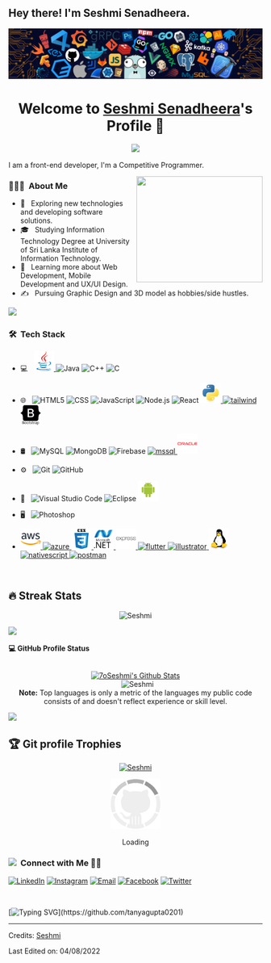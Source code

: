 <h2> Hey there! I'm Seshmi Senadheera.</h2>

<p align="center"><img src="https://raw.githubusercontent.com/KevinPatel04/KevinPatel04/master/header.png"></p>

<p align="center">
  <h1 align="center">Welcome to <a href="https://github.com/MrBlueBird2">Seshmi Senadheera</a>'s Profile 👋</h1>
</p>
<p align="center">
  <a align="center" href="https://github.com/DenverCoder1/readme-typing-svg"><img src="https://readme-typing-svg.herokuapp.com?&font=IBM+Plex+Sans&color=F72EE2&size=25&lines=Welcome+to+my+GitHub+Profile!;Always+learning+new+things;I'm+a+Front+end+developer;I'm+a+competitive+programmer" /></a>
</p>
<p>I am a front-end developer, I'm a Competitive Programmer.</p>

<img align='right' src="http://cdn.lowgif.com/small/9cb12f51dffbaaa6-character-typing-by-vincent-mokuenko-dribbble.gif" width="250" height="210">

<h3> 👨🏻‍💻 &nbsp;About Me </h3>

- 🤔 &nbsp; Exploring new technologies and developing software solutions.
- 🎓 &nbsp; Studying Information Technology Degree at University of Sri Lanka Institute of Information Technology.
- 🌱 &nbsp; Learning more about Web Development, Mobile Development and UX/UI Design.
- ✍️ &nbsp; Pursuing Graphic Design and 3D model as hobbies/side hustles.

<img src = "https://media0.giphy.com/media/KDDpcKigbfFpnejZs6/giphy.gif?cid=ecf05e47oy6f4zjs8g1qoiystc56cu7r9tb8a1fe76e05oty&rid=giphy.gif" width = 100px>

<h3> 🛠 &nbsp;Tech Stack</h3>

- 💻 &nbsp;
  <a href="https://www.java.com" target="_blank" rel="noreferrer"> <img     src="https://raw.githubusercontent.com/devicons/devicon/master/icons/java/java-original.svg"    alt="java" width="40" height="40"/> </a> 
  ![Java](https://img.shields.io/badge/-Java-333333?style=flat&logo=Java&logoColor=007396)
  ![C++](https://img.shields.io/badge/-C++-333333?style=flat&logo=C%2B%2B&logoColor=00599C)
  ![C](https://img.shields.io/badge/c-%2300599C.svg?style=flat&logo=c&logoColor=white)
- 🌐 &nbsp;
  ![HTML5](https://img.shields.io/badge/-HTML5-333333?style=flat&logo=HTML5)
  ![CSS](https://img.shields.io/badge/-CSS-333333?style=flat&logo=CSS3&logoColor=1572B6)
  ![JavaScript](https://img.shields.io/badge/-JavaScript-333333?style=flat&logo=javascript)
  ![Node.js](https://img.shields.io/badge/-Node.js-333333?style=flat&logo=node.js)
  ![React](https://img.shields.io/badge/-React-333333?style=flat&logo=react) <a href="https://www.python.org" target="_blank" rel="noreferrer"> <img src="https://raw.githubusercontent.com/devicons/devicon/master/icons/python/python-original.svg" alt="python" width="40" height="40"/> </a> <a href="https://tailwindcss.com/" target="_blank" rel="noreferrer"> <img src="https://www.vectorlogo.zone/logos/tailwindcss/tailwindcss-icon.svg" alt="tailwind" width="40" height="40"/> </a> <a href="https://getbootstrap.com" target="_blank" rel="noreferrer"> <img src="https://raw.githubusercontent.com/devicons/devicon/master/icons/bootstrap/bootstrap-plain-wordmark.svg" alt="bootstrap" width="40" height="40"/> </a> 
- 🛢 &nbsp;
  ![MySQL](https://img.shields.io/badge/-MySQL-333333?style=flat&logo=mysql)
  ![MongoDB](https://img.shields.io/badge/-MongoDB-333333?style=flat&logo=mongodb)
  ![Firebase](https://img.shields.io/badge/firebase-%23039BE5.svg?style=flat&logo=firebase) <a href="https://www.microsoft.com/en-us/sql-server" target="_blank" rel="noreferrer"> <img src="https://www.svgrepo.com/show/303229/microsoft-sql-server-logo.svg" alt="mssql" width="40" height="40"/> </a><a href="https://www.oracle.com/" target="_blank" rel="noreferrer"> <img src="https://raw.githubusercontent.com/devicons/devicon/master/icons/oracle/oracle-original.svg" alt="oracle" width="40" height="40"/> </a> 
- ⚙️ &nbsp;
  ![Git](https://img.shields.io/badge/-Git-333333?style=flat&logo=git)
  ![GitHub](https://img.shields.io/badge/-GitHub-333333?style=flat&logo=github)
- 🔧 &nbsp;
  ![Visual Studio Code](https://img.shields.io/badge/-Visual%20Studio%20Code-333333?style=flat&logo=visual-studio-code&logoColor=007ACC)
  ![Eclipse](https://img.shields.io/badge/-Eclipse-333333?style=flat&logo=eclipse-ide&logoColor=2C2255)
  <a href="https://developer.android.com" target="_blank" rel="noreferrer"> <img src="https://raw.githubusercontent.com/devicons/devicon/master/icons/android/android-original-wordmark.svg" alt="android" width="40" height="40"/> </a>
- 🖥 &nbsp;
  ![Photoshop](https://img.shields.io/badge/-Photoshop-333333?style=flat&logo=adobe-photoshop)

- <a href="https://aws.amazon.com" target="_blank" rel="noreferrer"> <img src="https://raw.githubusercontent.com/devicons/devicon/master/icons/amazonwebservices/amazonwebservices-original-wordmark.svg" alt="aws" width="40" height="40"/> </a> <a href="https://azure.microsoft.com/en-in/" target="_blank" rel="noreferrer"> <img src="https://www.vectorlogo.zone/logos/microsoft_azure/microsoft_azure-icon.svg" alt="azure" width="40" height="40"/> </a> <a href="https://www.w3schools.com/css/" target="_blank" rel="noreferrer"> <img src="https://raw.githubusercontent.com/devicons/devicon/master/icons/css3/css3-original-wordmark.svg" alt="css3" width="40" height="40"/> </a> <a href="https://dotnet.microsoft.com/" target="_blank" rel="noreferrer"> <img src="https://raw.githubusercontent.com/devicons/devicon/master/icons/dot-net/dot-net-original-wordmark.svg" alt="dotnet" width="40" height="40"/> </a> <a href="https://expressjs.com" target="_blank" rel="noreferrer"> <img src="https://raw.githubusercontent.com/devicons/devicon/master/icons/express/express-original-wordmark.svg" alt="express" width="40" height="40"/> </a> <a href="https://flutter.dev" target="_blank" rel="noreferrer"> <img src="https://www.vectorlogo.zone/logos/flutterio/flutterio-icon.svg" alt="flutter" width="40" height="40"/> </a> <a href="https://www.adobe.com/in/products/illustrator.html" target="_blank" rel="noreferrer"> <img src="https://www.vectorlogo.zone/logos/adobe_illustrator/adobe_illustrator-icon.svg" alt="illustrator" width="40" height="40"/> </a> <a href="https://www.linux.org/" target="_blank" rel="noreferrer"> <img src="https://raw.githubusercontent.com/devicons/devicon/master/icons/linux/linux-original.svg" alt="linux" width="40" height="40"/> </a>  <a href="https://nativescript.org/" target="_blank" rel="noreferrer"> <img src="https://raw.githubusercontent.com/detain/svg-logos/780f25886640cef088af994181646db2f6b1a3f8/svg/nativescript.svg" alt="nativescript" width="40" height="40"/> </a> <a href="https://postman.com" target="_blank" rel="noreferrer"> <img src="https://www.vectorlogo.zone/logos/getpostman/getpostman-icon.svg" alt="postman" width="40" height="40"/> </a> 
<br/>

## 🔥 Streak Stats
<p align="center"><img src="https://github-readme-streak-stats.herokuapp.com/?user=Seshmi&theme=algolia" alt="Seshmi" /></p>

<img src="https://user-images.githubusercontent.com/73097560/115834477-dbab4500-a447-11eb-908a-139a6edaec5c.gif"></a>

 <summary><b>💻 GitHub Profile Status</b></summary>
  <br/>
  <p align="center">
    <a href="https://github.com/Seshmi/github-readme-stats"><img alt="7oSeshmi's Github Stats" src="https://github-readme-stats.vercel.app/api?username=Seshmi&show_icons=true&count_private=true&theme=algolia" height="192px"/></a>
<br/>
  &nbsp;
	  <img src="https://github-readme-stats.vercel.app/api/top-langs?username=Seshmi&langs_count=10&show_icons=true&locale=en&layout=compact&theme=algolia" alt="Seshmi" height="192px"/>
  <br/>
  <b>Note:</b> Top languages is only a metric of the languages my public code consists of and doesn't reflect experience or skill level.
  </p>

<img src="https://user-images.githubusercontent.com/73097560/115834477-dbab4500-a447-11eb-908a-139a6edaec5c.gif"></a>

<!--   <summary><b>⚡ Recent GitHub Activity</b></summary>
  
   <a href="https://github.com/Seshmi"><img alt="Seshmi's Activity Graph" src="https://activity-graph.herokuapp.com/graph?username=Seshmi&custom_title=Seshmi's%20Contribution%20Graph&theme=react-dark" /></a>
   
   <img src="https://user-images.githubusercontent.com/73097560/115834477-dbab4500-a447-11eb-908a-139a6edaec5c.gif"></a>

</br> -->

## :trophy: Git profile Trophies

<p align="center"> <a href="https://github.com/Seshmi/github-profile-trophy"><img src="https://github-profile-trophy.vercel.app/?username=Seshmi&layout=compact&theme=algolia" alt="Seshmi" /></a> </p>

<div align=center>
        <img src="https://raw.githubusercontent.com/AhmedFathyDev/AhmedFathyDev/main/GitHub.gif" alt="GitHub Octocat Logo" height="100">
        <p>Loading</p>
    </div>

<h3> <img src="https://media.giphy.com/media/iY8CRBdQXODJSCERIr/giphy.gif" width="30px"> &nbsp;Connect with Me 🤝🏻 </h3>

<p align="left">
<a href="https://www.linkedin.com/in/seshmi-senadheera-208642208/"><img alt="LinkedIn" src="https://img.shields.io/badge/LinkedIn-blue?style=flat-square&logo=linkedin"></a>
<a href="https://www.instagram.com/_seshmi_98/"><img alt="Instagram" src="https://img.shields.io/badge/Instagram-blue?style=flat-square&logo=instagram"></a>
<a href="mailto:shsenadheera@gmail.com?subject=Hello%20Ileri,%20From%20Github"><img alt="Email" src="https://img.shields.io/badge/Email-blue?style=flat-square&logo=gmail"></a>
 <a href="https://web.facebook.com/seshmi.senadheera.1998"><img alt="Facebook" src="https://img.shields.io/badge/Facebook-blue?style=flat-square&logo=Facebook"></a>
<a href="https://twitter.com/SeshmiS"><img src="https://img.shields.io/badge/twitter-blue?style=flat-square&logo=twitter" alt="Twitter" /></a>
</p>

</br>

[![Typing SVG](https://readme-typing-svg.herokuapp.com/?lines=Thanks+For+Visiting!!&center=true&color="FF0000")](https://github.com/tanyagupta0201)

------
Credits: [Seshmi](https://github.com/Seshmi)

Last Edited on: 04/08/2022 
